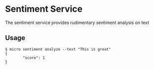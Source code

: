 # Sentiment Service

The sentiment service provides rudimentary sentiment analysis on text

## Usage

```
$ micro sentiment analyze --text "This is great"
{
        "score": 1
}
```
